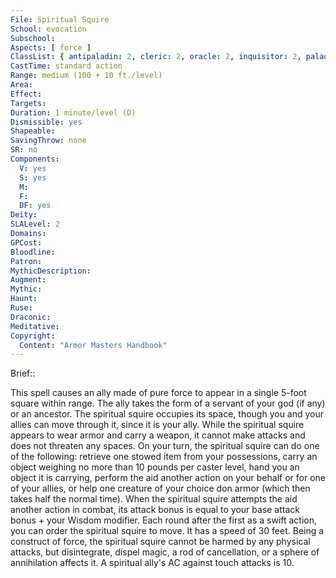 ```yaml
---
File: Spiritual Squire
School: evocation
Subschool: 
Aspects: [ force ]
ClassList: { antipaladin: 2, cleric: 2, oracle: 2, inquisitor: 2, paladin: 2, shaman: 2, spiritualist: 2 }
CastTime: standard action
Range: medium (100 + 10 ft./level)
Area: 
Effect: 
Targets: 
Duration: 1 minute/level (D)
Dismissible: yes
Shapeable: 
SavingThrow: none
SR: no
Components:
  V: yes
  S: yes
  M: 
  F: 
  DF: yes
Deity: 
SLALevel: 2
Domains: 
GPCost: 
Bloodline: 
Patron: 
MythicDescription: 
Augment: 
Mythic: 
Haunt: 
Ruse: 
Draconic: 
Meditative: 
Copyright:
  Content: "Armor Masters Handbook"
---
```

Brief:: 

This spell causes an ally made of pure force to appear in a single 5-foot square within range. The ally takes the form of a servant of your god (if any) or an ancestor. The spiritual squire occupies its space, though you and your allies can move through it, since it is your ally. While the spiritual squire appears to wear armor and carry a weapon, it cannot make attacks and does not threaten any spaces. On your turn, the spiritual squire can do one of the following: retrieve one stowed item from your possessions, carry an object weighing no more than 10 pounds per caster level, hand you an object it is carrying, perform the aid another action on your behalf or for one of your allies, or help one creature of your choice don armor (which then takes half the normal time). When the spiritual squire attempts the aid another action in combat, its attack bonus is equal to your base attack bonus + your Wisdom modifier.  Each round after the first as a swift action, you can order the spiritual squire to move. It has a speed of 30 feet. Being a construct of force, the spiritual squire cannot be harmed by any physical attacks, but disintegrate, dispel magic, a rod of cancellation, or a sphere of annihilation affects it. A spiritual ally's AC against touch attacks is 10.
